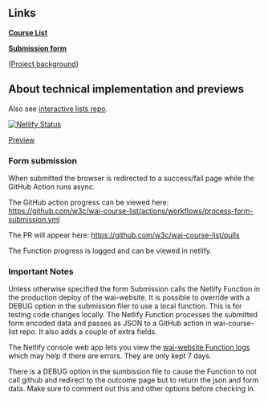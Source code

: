 ## Links

**[Course List](https://www.w3.org/WAI/courses/list/)**

**[Submission form](https://www.w3.org/WAI/courses/submission/)**

([Project background](https://www.w3.org/WAI/EO/wiki/WAI_Curricula/List_of_Courses))


## About technical implementation and previews

Also see [interactive lists repo](https://github.com/w3c/wai-interactive-lists).

[![Netlify Status](https://api.netlify.com/api/v1/badges/ef0441b4-e316-47ea-9961-e769a5c4407e/deploy-status)](https://app.netlify.com/sites/wai-course-list/deploys)

[Preview](https://wai-course-list.netlify.app/courses/list/)

### Form submission

When submitted the browser is redirected to a success/fail page while the GitHub Action runs async.

The GitHub action progress can be viewed here:
https://github.com/w3c/wai-course-list/actions/workflows/process-form-submission.yml

The PR will appear here:
https://github.com/w3c/wai-course-list/pulls

The Function progress is logged and can be viewed in netlify.

### Important Notes

Unless otherwise specified the form Submission calls the Netlify Function in the production deploy of the wai-website. It is possible to override with a DEBUG option in the submission filer to use a local function. This is for testing code changes locally. The Netlify Function processes the submitted form encoded data and passes as JSON to a GitHub action in wai-course-list repo. It also adds a couple of extra fields.

The Netlify console web app lets you view the [wai-website Function logs](https://app.netlify.com/sites/wai-website/functions/list-submission) which may help if there are errors. They are only kept 7 days.

There is a DEBUG option in the sumbission file to cause the Function to not call github and redirect to the outcome page but to return the json and form data. Make sure to comment out this and other options before checking in.
